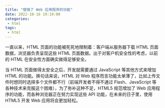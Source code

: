```yaml
---
title: "增强了 Web 应用程序的功能"
date: 2022-10-16 19:19:00
categories:
 - html
tags:
 - html
---
```


一直以来，HTML 页面的功能被死死地限制着：客户端从服务器下载 HTML 页面数据，浏览器负责呈现这些 HTML 页面数据。出于对客户机安全性的考虑，以前的 HTML 在安全性方面确实做得足够安全。

当 HTML 页面做得太安全之后，开发就需要通过 JavaScript 等其他方式来增加 HTML 的功能。换句话来说，HTML 对 Web 程序而言功能太单薄了，比如上传文件时想同时选择多个文件都不行（前端开发者不得不通过 Flash、JavaScript 等各种技术来克服这个困难），为了弥补这种不足，HTML5 规范增加了 Web 应用程序的功能，而各种浏览器正在努力实现这些 API 功能，在未来的日子里，使用 HTML5 开发 Web 应用将会更加轻松。